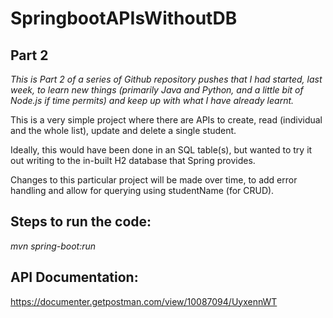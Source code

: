 # SpringbootAPIsWithoutDB

## Part 2

*This is Part 2 of a series of Github repository pushes that I had started, last week, to learn new things (primarily Java and Python, and a little bit of Node.js if time permits) and keep up with what I have already learnt.*

This is a very simple project where there are APIs to create, read (individual and the whole list), update and delete a single student.

Ideally, this would have been done in an SQL table(s), but wanted to try it out writing to the in-built H2 database that Spring provides.

Changes to this particular project will be made over time, to add error handling and allow for querying using studentName (for CRUD).

## Steps to run the code:

*mvn spring-boot:run*

## API Documentation:

https://documenter.getpostman.com/view/10087094/UyxennWT
